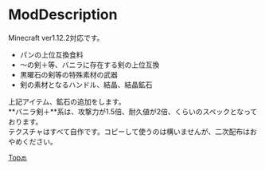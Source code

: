 # ModDescription
Minecraft ver1.12.2対応です。
- パンの上位互換食料
- ～の剣＋等、バニラに存在する剣の上位互換
- 黒曜石の剣等の特殊素材の武器
- 剣の素材となるハンドル、結晶、結晶鉱石

上記アイテム、鉱石の追加をします。<br>
**バニラ剣＋**系は、攻撃力が1.5倍、耐久値が2倍、くらいのスペックとなっております。<br>
テクスチャはすべて自作です。コピーして使うのは構いませんが、二次配布はおやめください。<br>

[Top🔙](https://github.com/Sakuraga200323/-Mod-/blob/main/Mods/1.12.2/SwordMod/Top.md)
